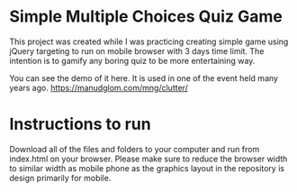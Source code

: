 # Simple Multiple Choices Quiz Game

This project was created while I was practicing creating simple game using jQuery targeting to run on mobile browser with 3 days time limit.
The intention is to gamify any boring quiz to be more entertaining way.

You can see the demo of it here. It is used in one of the event held many years ago.
https://manudglom.com/mng/clutter/

# Instructions to run

Download all of the files and folders to your computer and run from index.html on your browser.
Please make sure to reduce the browser width to similar width as mobile phone as the graphics layout in the repository is design primarily for mobile.
